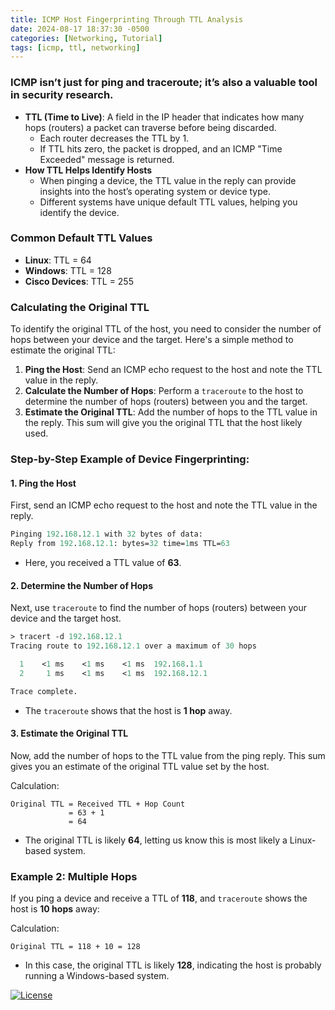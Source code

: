 ```yaml
---
title: ICMP Host Fingerprinting Through TTL Analysis
date: 2024-08-17 18:37:30 -0500
categories: [Networking, Tutorial]
tags: [icmp, ttl, networking]
---
```


### ICMP isn’t just for ping and traceroute; it’s also a valuable tool in security research.

- **TTL (Time to Live)**: A field in the IP header that indicates how many hops (routers) a packet can traverse before being discarded.
    - Each router decreases the TTL by 1.
    - If TTL hits zero, the packet is dropped, and an ICMP "Time Exceeded" message is returned.
- **How TTL Helps Identify Hosts**
    - When pinging a device, the TTL value in the reply can provide insights into the host’s operating system or device type.
    - Different systems have unique default TTL values, helping you identify the device.

### Common Default TTL Values
- **Linux**: TTL = 64
- **Windows**: TTL = 128
- **Cisco Devices**: TTL = 255

### Calculating the Original TTL

To identify the original TTL of the host, you need to consider the number of hops between your device and the target. Here's a simple method to estimate the original TTL:

1. **Ping the Host**: Send an ICMP echo request to the host and note the TTL value in the reply.
2. **Calculate the Number of Hops**: Perform a `traceroute` to the host to determine the number of hops (routers) between you and the target.
3. **Estimate the Original TTL**: Add the number of hops to the TTL value in the reply. This sum will give you the original TTL that the host likely used.

### Step-by-Step Example of Device Fingerprinting:

#### 1. **Ping the Host**

First, send an ICMP echo request to the host and note the TTL value in the reply.
```ps
Pinging 192.168.12.1 with 32 bytes of data:
Reply from 192.168.12.1: bytes=32 time=1ms TTL=63
```
- Here, you received a TTL value of **63**.

#### 2. **Determine the Number of Hops**

Next, use `traceroute` to find the number of hops (routers) between your device and the target host.
```ps
> tracert -d 192.168.12.1
Tracing route to 192.168.12.1 over a maximum of 30 hops

  1    <1 ms    <1 ms    <1 ms  192.168.1.1
  2     1 ms    <1 ms    <1 ms  192.168.12.1

Trace complete.
```
- The `traceroute` shows that the host is **1 hop** away.

#### 3. **Estimate the Original TTL**

Now, add the number of hops to the TTL value from the ping reply. This sum gives you an estimate of the original TTL value set by the host.

Calculation:
```plaintext
Original TTL = Received TTL + Hop Count
             = 63 + 1
             = 64
```
- The original TTL is likely **64**, letting us know this is most likely a Linux-based system.

### Example 2: Multiple Hops

If you ping a device and receive a TTL of **118**, and `traceroute` shows the host is **10 hops** away:

Calculation:
```plaintext
Original TTL = 118 + 10 = 128
```
- In this case, the original TTL is likely **128**, indicating the host is probably running a Windows-based system.



[![License](https://img.shields.io/badge/License-Apache_2.0-blue.svg)](https://github.com/CalebFIN/CalebFIN.github.io/blob/main/LICENSE)
